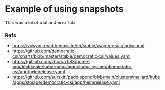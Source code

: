# Example of using snapshots

This was a lot of trial and error lolz

### Refs
- https://volsync.readthedocs.io/en/stable/usage/restic/index.html
- https://github.com/democratic-csi/charts/blob/master/stable/democratic-csi/values.yaml
- https://github.com/zhorvath83/home-ops/blob/main/kubernetes/apps/kube-system/democratic-csi/app/helmrelease.yaml
- https://github.com/surskitt/paddlepond/blob/main/clusters/mallard/kube/apps/storage/democratic-csi/app/helmrelease.yaml
